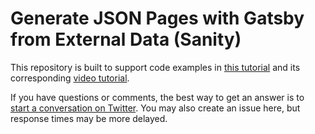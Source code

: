 # Generate JSON Pages with Gatsby from External Data (Sanity)

This repository is built to support code examples in [this tutorial](https://cobwwweb.com/programmatically-create-json-pages-gatsby) and its corresponding [video tutorial](https://youtu.be/LI6RtnW062U).

If you have questions or comments, the best way to get an answer is to [start a conversation on Twitter](https://twitter.com/seancdavis29). You may also create an issue here, but response times may be more delayed.
